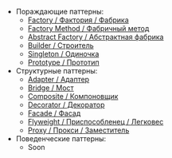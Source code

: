 - Пораждающие паттерны:
	- [Factory / Фактория / Фабрика](/CreationalPatterns/Factory.md "Factory pattern")
	- [Factory Method / Фабричный метод](/CreationalPatterns/FactoryMethod.md "Factory Method pattern")
	- [Abstract Factory / Абстрактная фабрика](/CreationalPatterns/AbstractFactory.md "Abstract Factory pattern")
	- [Builder / Строитель](/CreationalPatterns/Builder.md "Builder pattern")
	- [Singleton / Одиночка](/CreationalPatterns/Singleton.md "Singleton pattern")
	- [Prototype / Прототип](/CreationalPatterns/Prototype.md "Prototype pattern")
- Структурные паттерны:
	- [Adapter / Адаптер](/StructurePatterns/Adapter.md "Adapter pattern")
	- [Bridge / Мост](/StructurePatterns/Proxy.md "Bridge pattern")
	- [Composite / Компоновщик](/StructurePatterns/Proxy.md "Composite pattern")
	- [Decorator / Декоратор](/StructurePatterns/Proxy.md "Decorator pattern")
	- [Facade / Фасад](/StructurePatterns/Proxy.md "Facade pattern")
	- [Flyweight / Приспособленец / Легковес](/StructurePatterns/Proxy.md "Flyweight pattern")
	- [Proxy / Прокси / Заместитель](/StructurePatterns/Proxy.md "Proxy pattern")
- Поведенческие паттерны:
	- Soon